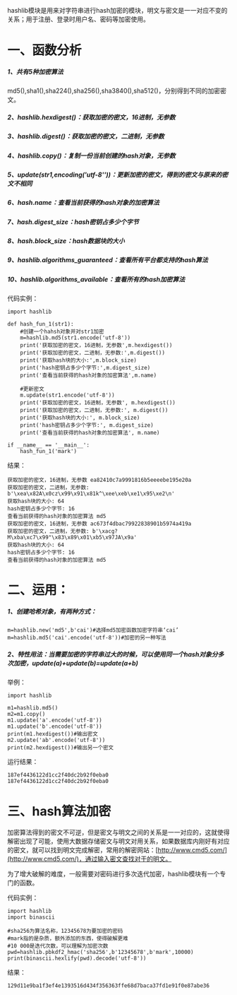 hashlib模块是用来对字符串进行hash加密的模块，明文与密文是一一对应不变的关系；用于注册、登录时用户名、密码等加密使用。

# 一、函数分析

##### 1、共有5种加密算法

md5\(\),sha1\(\),sha224\(\),sha256\(\),sha3840\(\),sha512\(\)，分别得到不同的加密密文。

##### 2、hashlib.hexdigest\(\)：获取加密的密文，16进制，无参数

##### 3、hashlib.digest\(\)：获取加密的密文，二进制，无参数

##### 4、hashlib.copy\(\)：复制一份当前创建的hash对象，无参数

##### 5、update\(str1,encoding\('utf-8''\)\)：更新加密的密文，得到的密文与原来的密文不相同

##### 6、hash.name：查看当前获得的hash对象的加密算法

##### 7、hash.digest\_size：hash密钥占多少个字节

##### 8、hash.block\_size：hash数据块的大小

##### 9、hashlib.algorithms\_guaranteed：查看所有平台都支持的hash算法

##### 10、hashlib.algorithms\_available：查看所有的hash加密算法

代码实例：

```
import hashlib

def hash_fun_1(str1):
    #创建一个hahsh对象并对str1加密
    m=hashlib.md5(str1.encode('utf-8'))
    print('获取加密的密文，16进制，无参数',m.hexdigest())
    print('获取加密的密文，二进制，无参数:',m.digest())
    print('获取hash块的大小:',m.block_size)
    print('hash密钥占多少个字节:',m.digest_size)
    print('查看当前获得的hash对象的加密算法',m.name)

    #更新密文
    m.update(str1.encode('utf-8'))
    print('获取加密的密文，16进制，无参数', m.hexdigest())
    print('获取加密的密文，二进制，无参数:', m.digest())
    print('获取hash块的大小:', m.block_size)
    print('hash密钥占多少个字节:', m.digest_size)
    print('查看当前获得的hash对象的加密算法', m.name)

if __name__ == '__main__':
    hash_fun_1('mark')
```

结果：

```
获取加密的密文，16进制，无参数 ea82410c7a9991816b5eeeebe195e20a
获取加密的密文，二进制，无参数: b'\xea\x82A\x0cz\x99\x91\x81k^\xee\xeb\xe1\x95\xe2\n'
获取hash块的大小: 64
hash密钥占多少个字节: 16
查看当前获得的hash对象的加密算法 md5
获取加密的密文，16进制，无参数 ac673f4dbac79922838901b5974a419a
获取加密的密文，二进制，无参数: b'\xacg?M\xba\xc7\x99"\x83\x89\x01\xb5\x97JA\x9a'
获取hash块的大小: 64
hash密钥占多少个字节: 16
查看当前获得的hash对象的加密算法 md5
```

# 二、运用：

##### 1、创建哈希对象，有两种方式：

```
m=hashlib.new('md5',b'cai')#选择md5加密函数加密字符串‘cai’
m=hashlib.md5('cai'.encode('utf-8'))#加密的另一种写法
```

##### 2、特性用法：当需要加密的字符串过大的时候，可以使用同一个hash对象分多次加密，update\(a\)+update\(b\)=update\(a+b\)

举例：

```
import hashlib

m1=hashlib.md5()
m2=m1.copy()
m1.update('a'.encode('utf-8'))
m1.update('b'.encode('utf-8'))
print(m1.hexdigest())#输出密文
m2.update('ab'.encode('utf-8'))
print(m2.hexdigest())#输出另一个密文
```

运行结果：

```
187ef4436122d1cc2f40dc2b92f0eba0
187ef4436122d1cc2f40dc2b92f0eba0
```

# 三、hash算法加密

加密算法得到的密文不可逆，但是密文与明文之间的关系是一一对应的，这就使得解密出现了可能，使用大数据存储密文与明文对用关系，如果数据库内刚好有对应的密文，就可以找到明文完成解密，常用的解密网站：[http://www.cmd5.com/](http://www.cmd5.com/)，通过输入密文查找对于的明文。

为了增大破解的难度，一般需要对密码进行多次迭代加密，hashlib模块有一个专门的函数。

代码实例：

```
import hashlib
import binascii

#sha256为算法名称，12345678为要加密的密码
#mark指的是杂质，额外添加的东西，使得破解更难
#10 000是迭代次数，可以理解为加密次数
pwd=hashlib.pbkdf2_hmac('sha256',b'12345678',b'mark',10000)
print(binascii.hexlify(pwd).decode('utf-8'))
```

结果：

```
129d11e9ba1f3ef4e1393516d434f356363ffe68d7baca37fd1e91f0e87abe36
```

### 



